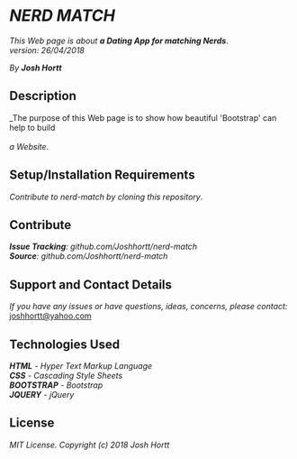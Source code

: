 # _NERD MATCH_

_This Web page is about **a Dating App for matching Nerds**_.<br/>
_version: 26/04/2018_<br/>

_By **Josh Hortt**_

## Description

_The purpose of this Web page is to show how beautiful 'Bootstrap' can help to build<br/>  
_a Website_.

## Setup/Installation Requirements

_Contribute to nerd-match by cloning this repository_.

## Contribute

_**Issue Tracking**: github.com/Joshhortt/nerd-match_<br/>
_**Source**: github.com/Joshhortt/nerd-match_

## Support and Contact Details

_If you have any issues or have questions, ideas, concerns, please contact:_ joshhortt@yahoo.com

## Technologies Used

_**HTML** - Hyper Text Markup Language_<br/>
_**CSS** - Cascading Style Sheets_<br/>
_**BOOTSTRAP** - Bootstrap_<br/>
_**JQUERY** - jQuery_<br/>

## License

*MIT License. Copyright (c) 2018 Josh Hortt*
